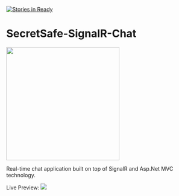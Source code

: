 [![Stories in Ready](https://badge.waffle.io/Magik3a/SecretSafe-SignalR-Chat.png?label=ready&title=Ready)](https://waffle.io/Magik3a/SecretSafe-SignalR-Chat)
# SecretSafe-SignalR-Chat

<image src="https://ci.appveyor.com/api/projects/status/5d7yummllxva8aq3?svg=true" width="300">

Real-time chat application built on top of SignalR and Asp.Net MVC technology.

Live Preview:
<a href="http://secretsafe.apphb.com/" title="Live Preview" alt="SecretSafe" target="_blank" >
<img src="http://i.imgur.com/5usI5UT.png" /></a>
